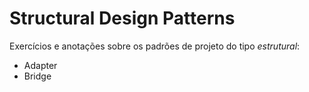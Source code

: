 # Structural Design Patterns
Exercícios e anotações sobre os padrões de projeto do tipo *estrutural*:
- Adapter
- Bridge